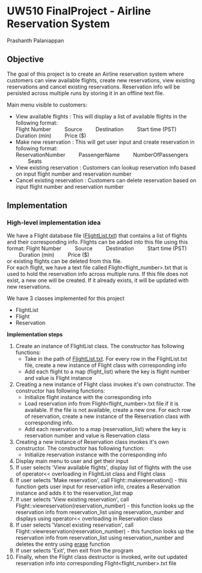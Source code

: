 # UW510 FinalProject - Airline Reservation System
Prashanth Palaniappan

## Objective
The goal of this project is to create an Airline reservation system where customers can view available flights, create new reservations, view existing reservations and cancel existing reservations. Reservation info will be persisted across multiple runs by storing it in an offline text file.

Main menu visible to customers:
- View available flights : This will display a list of available flights in the following format:<br/>
 Flight Number &emsp;&emsp; Source &emsp;&emsp; Destination &emsp;&emsp; Start time (PST) &emsp;&emsp; Duration (min) &emsp;&emsp; Price ($)
- Make new reservation : This will get user input and create reservation in following format:<br/>
 ReservationNumber &emsp;&emsp; PassengerName &emsp;&emsp; NumberOfPassengers &emsp;&emsp; Seats
- View existing reservation : Customers can lookup reservation info based on input flight number and reservation number
- Cancel existing reservation : Customers can delete reservation based on input flight number and reservation number

## Implementation
### High-level implementation idea
We have a Flight database file ([FlightList.txt](AirlineReservation/FlightDatabase/FlightList.txt)) that contains a list of flights and their corresponding info. Flights can be added into this file using this format:
 Flight Number &emsp;&emsp; Source &emsp;&emsp; Destination &emsp;&emsp; Start time (PST) &emsp;&emsp; Duration (min) &emsp;&emsp; Price ($)<br/>
or existing flights can be deleted from this file.<br/>
For each flight, we have a text file called Flight<flight_number>.txt that is used to hold the reservation info across multiple runs. If this file does not exist, a new one will be created. If it already exists, it will be updated with new reservations.

We have 3 classes implemented for this project
- FlightList
- Flight
- Reservation

**Implementation steps**
1. Create an instance of FlightList class. The constructor has following functions:  
    - Take in the path of [FlightList.txt](AirlineReservation/FlightDatabase/FlightList.txt). For every row in the FlightList.txt file, create a new instance of Flight class with corresponding info
    - Add each flight to a map (flight_list) where the key is flight number and value is Flight instance
2. Creating a new instance of Flight class invokes it's own constructor. The constructor has following functions:
    - Initialize flight instance with the corresponding info
    - Load reservation info from Flight<flight_number>.txt file if it is available. If the file is not available, create a new one. For each row of reservation, create a new instance of the Reservation class with corresponding info.
    - Add each reservation to a map (reservation_list) where the key is reservation number and value is Reservation class
3. Creating a new instance of Reservation class invokes it's own constructor. The constructor has following function:
    - Initialize reservation instance with the corresponding info
4. Display main menu to user and get their input
5. If user selects 'View available flights', display list of flights with the use of operator<< overloading in FlightList class and Flight class
6. If user selects 'Make reservation', call Flight::makereservation() - this function gets user input for reservation info, creates a Reservation instance and adds it to the reservation_list map
7. If user selects 'View existing reservation', call Flight::viewreservation(reservation_number) - this function looks up the reservation info from reservation_list using reservation_number and displays using operator<< overloading in Reservation class
8. If user selects 'Vancel existing reservation', call Flight::viewreservation(reservation_number) - this function looks up the reservation info from reservation_list using reservation_number and deletes the entry using [erase](https://en.cppreference.com/w/cpp/container/unordered_map/erase) function
9. If user selects 'Exit', then exit from the program
10. Finally, when the Flight class destructor is invoked, write out updated reservation info into corresponding Flight<flight_number>.txt file

 
